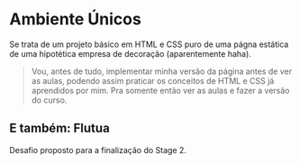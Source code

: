 # Ambiente Únicos

Se trata de um projeto básico em HTML e CSS puro de uma págna estática de uma hipotética empresa de decoração (aparentemente haha).

> Vou, antes de tudo, implementar minha versão da página antes de ver as aulas, podendo assim praticar os conceitos de HTML e CSS já aprendidos por mim. Pra somente então ver as aulas e fazer a versão do curso.

## E também: Flutua

Desafio proposto para a finalização do Stage 2.
